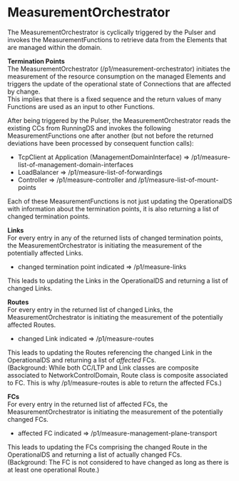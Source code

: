 # MeasurementOrchestrator  

The MeasurementOrchestrator is cyclically triggered by the Pulser and invokes the MeasurementFunctions to retrieve data from the Elements that are managed within the domain.  

**Termination Points**  
The MeasurementOrchestrator (/p1/measurement-orchestrator) initiates the measurement of the resource consumption on the managed Elements and triggers the update of the operational state of Connections that are affected by change.  
This implies that there is a fixed sequence and the return values of many Functions are used as an input to other Functions.  

After being triggered by the Pulser, the MeasurementOrchestrator reads the existing CCs from RunningDS and invokes the following MeasurementFunctions one after another (but not before the returned deviations have been processed by consequent function calls):  
- TcpClient at Application (ManagementDomainInterface) => /p1/measure-list-of-management-domain-interfaces  
- LoadBalancer => /p1/measure-list-of-forwardings  
- Controller => /p1/measure-controller and /p1/measure-list-of-mount-points  

Each of these MeasurementFunctions is not just updating the OperationalDS with information about the termination points, it is also returning a list of changed termination points.  

**Links**  
For every entry in any of the returned lists of changed termination points, the MeasurementOrchestrator is initiating the measurement of the potentially affected Links.  

- changed termination point indicated => /p1/measure-links  

This leads to updating the Links in the OperationalDS and returning a list of changed Links.  

**Routes**  
For every entry in the returned list of changed Links, the MeasurementOrchestrator is initiating the measurement of the potentially affected Routes.  

- changed Link indicated => /p1/measure-routes  

This leads to updating the Routes referencing the changed Link in the OperationalDS and returning a list of _affected_ FCs.  
(Background: While both CC/LTP and Link classes are composite associated to NetworkControlDomain, Route class is  composite associated to FC. This is why /p1/measure-routes is able to return the affected FCs.)  

**FCs**  
For every entry in the returned list of affected FCs, the MeasurementOrchestrator is initiating the measurement of the potentially changed FCs.  

- affected FC indicated => /p1/measure-management-plane-transport  

This leads to updating the FCs comprising the changed Route in the OperationalDS and returning a list of actually changed FCs.  
(Background: The FC is not considered to have changed as long as there is at least one operational Route.)  

